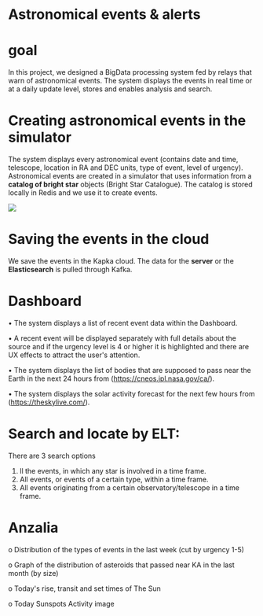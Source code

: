 # Astronomical events & alerts #

# **goal**
In this project, we designed a BigData processing system fed by relays that warn of astronomical events.
The system displays the events in real time or at a daily update level, stores and enables analysis and search.

# **Creating astronomical events in the simulator**
The system displays every astronomical event (contains date and time, telescope, location in RA and DEC units, type of event, level of urgency).
Astronomical events are created in a simulator that uses information from a **catalog of bright star**  objects (Bright Star Catalogue).
The catalog is stored locally in Redis and we use it to create events.


<img src="https://github.com/einav242/BIG-DATA/blob/main/images/REDIS.jpg">

# **Saving the events in the cloud**
We save the events in the Kapka cloud.
The data for the **server** or the **Elasticsearch** is pulled through Kafka.

# **Dashboard**
• The system displays a list of recent event data within the Dashboard.

• A recent event will be displayed separately with full details about the source and if the urgency level is 4 or higher it is highlighted and there are UX effects to attract the user's attention.

• The system displays the list of bodies that are supposed to pass near the Earth in the next 24 hours from (https://cneos.jpl.nasa.gov/ca/).

• The system displays the solar activity forecast for the next few hours from (https://theskylive.com/).

# **Search and locate by ELT:**
There are 3 search options
1. ll the events, in which any star is involved in a time frame.
2. All events, or events of a certain type, within a time frame.
3. All events originating from a certain observatory/telescope in a time frame.

# **Anzalia**
o Distribution of the types of events in the last week (cut by urgency 1-5)

o Graph of the distribution of asteroids that passed near KA in the last month (by size)

o Today's rise, transit and set times of The Sun

o Today Sunspots Activity image

